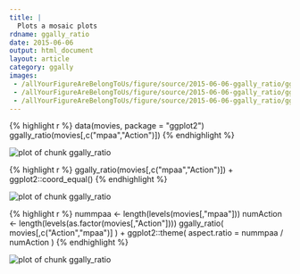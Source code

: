 ```yaml
---
title: |
  Plots a mosaic plots
rdname: ggally_ratio
date: 2015-06-06
output: html_document
layout: article
category: ggally
images:
 - /allYourFigureAreBelongToUs/figure/source/2015-06-06-ggally_ratio/ggally_ratio-1.png
 - /allYourFigureAreBelongToUs/figure/source/2015-06-06-ggally_ratio/ggally_ratio-2.png
 - /allYourFigureAreBelongToUs/figure/source/2015-06-06-ggally_ratio/ggally_ratio-3.png
---
```





{% highlight r %}
data(movies, package = "ggplot2")
ggally_ratio(movies[,c("mpaa","Action")])
{% endhighlight %}

![plot of chunk ggally_ratio](/allYourFigureAreBelongToUs/figure/source/2015-06-06-ggally_ratio/ggally_ratio-1.png) 

{% highlight r %}
ggally_ratio(movies[,c("mpaa","Action")]) + ggplot2::coord_equal()
{% endhighlight %}

![plot of chunk ggally_ratio](/allYourFigureAreBelongToUs/figure/source/2015-06-06-ggally_ratio/ggally_ratio-2.png) 

{% highlight r %}
nummpaa <- length(levels(movies[,"mpaa"]))
numAction <- length(levels(as.factor(movies[,"Action"])))
ggally_ratio(
  movies[,c("Action","mpaa")]
) + ggplot2::theme(
  aspect.ratio = nummpaa / numAction
)
{% endhighlight %}

![plot of chunk ggally_ratio](/allYourFigureAreBelongToUs/figure/source/2015-06-06-ggally_ratio/ggally_ratio-3.png) 